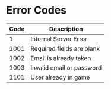 # Error Codes

| Code | Description |
|------|-------------|
| 1    | Internal Server Error |
| 1001 | Required fields are blank |
| 1002 | Email is already taken |
| 1003 | Invalid email or password |
| 1101 | User already in game |